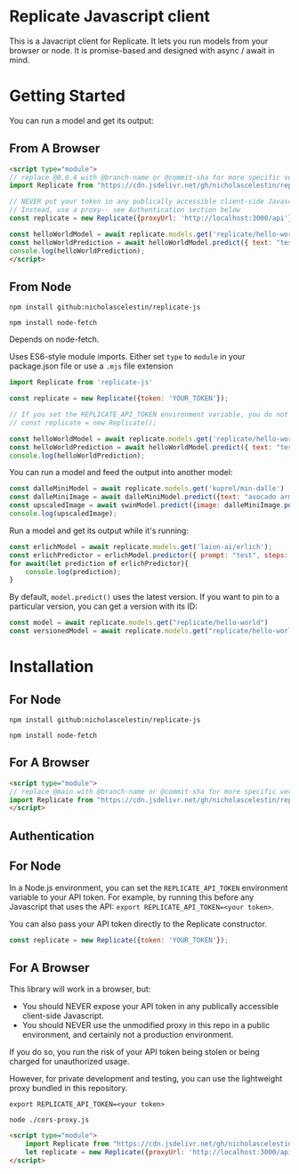 # Replicate Javascript client

This is a Javacript client for Replicate. It lets you run models from your browser or node. It is promise-based and designed with async / await in mind.

# Getting Started

You can run a model and get its output:

## From A Browser

```html
<script type="module">
// replace @0.0.4 with @branch-name or @commit-sha for more specific version
import Replicate from "https://cdn.jsdelivr.net/gh/nicholascelestin/replicate-js@0.0.4/replicate.js"

// NEVER put your token in any publically accessible client-side Javascript
// Instead, use a proxy-- see Authentication section below
const replicate = new Replicate({proxyUrl: 'http://localhost:3000/api'});

const helloWorldModel = await replicate.models.get('replicate/hello-world');
const helloWorldPrediction = await helloWorldModel.predict({ text: "test"});
console.log(helloWorldPrediction);
</script>
```

## From Node

`npm install github:nicholascelestin/replicate-js`

`npm install node-fetch`

Depends on node-fetch.

Uses ES6-style module imports. Either set `type` to `module` in your package.json file or use a `.mjs` file extension

```javascript
import Replicate from 'replicate-js'

const replicate = new Replicate({token: 'YOUR_TOKEN'});

// If you set the REPLICATE_API_TOKEN environment variable, you do not need to provide a token to the constructor.
// const replicate = new Replicate();

const helloWorldModel = await replicate.models.get('replicate/hello-world');
const helloWorldPrediction = await helloWorldModel.predict({ text: "test"});
console.log(helloWorldPrediction);
```

You can run a model and feed the output into another model:

```javascript
const dalleMiniModel = await replicate.models.get('kuprel/min-dalle')
const dalleMiniImage = await dalleMiniModel.predict({text: "avocado armchair", grid_size: 1});
const upscaledImage = await swinModel.predict({image: dalleMiniImage.pop()})
console.log(upscaledImage);
```

Run a model and get its output while it's running:

```javascript
const erlichModel = await replicate.models.get('laion-ai/erlich');
const erlichPredictor = erlichModel.predictor({ prompt: "test", steps: 50, intermediate_outputs: true, batch_size:2});
for await(let prediction of erlichPredictor){
    console.log(prediction);
}
```

By default, `model.predict()` uses the latest version. If you want to pin to a particular version, you can get a version with its ID:

```javascript
const model = await replicate.models.get("replicate/hello-world")
const versionedModel = await replicate.models.get("replicate/hello-world","5c7d5dc6dd8bf75c1acaa8565735e7986bc5b66206b55cca93cb72c9bf15ccaa");
```

# Installation

## For Node

`npm install github:nicholascelestin/replicate-js`

`npm install node-fetch`

## For A Browser

```html
<script type="module">
// replace @main with @branch-name or @commit-sha for more specific version
import Replicate from "https://cdn.jsdelivr.net/gh/nicholascelestin/replicate-js@0.0.4/replicate.js"
</script>
```

## Authentication

## For Node

In a Node.js environment, you can set the `REPLICATE_API_TOKEN` environment variable to your API token. 
For example, by running this before any Javascript that uses the API: `export REPLICATE_API_TOKEN=<your token>`.

You can also pass your API token directly to the Replicate constructor.

```javascript
const replicate = new Replicate({token: 'YOUR_TOKEN'});
```

## For A Browser

This library will work in a browser, but:

* You should NEVER expose your API token in any publically accessible client-side Javascript.
* You should NEVER use the unmodified proxy in this repo in a public environment, and certainly not a production environment.

If you do so, you run the risk of your API token being stolen or being charged for unauthorized usage.

However, for private development and testing, you can use the lightweight proxy bundled in this repository.

`export REPLICATE_API_TOKEN=<your token>`

`node ./cors-proxy.js`

```html
<script type="module">
    import Replicate from "https://cdn.jsdelivr.net/gh/nicholascelestin/replicate-js@0.0.4/replicate.js"
    let replicate = new Replicate({proxyUrl: 'http://localhost:3000/api'});
</script>
```

